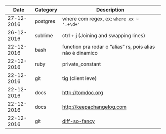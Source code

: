 | Date | Category | Description |
|------|----------|-------------|
| 27-12-2016 | postgres | where com regex, ex: `where xx ~ '.+\d+'` |
| 26-12-2016 | sublime | ctrl + j (Joining and swapping lines) |
| 22-12-2016 | bash | function pra rodar o “alias” rs, pois alias não é dinamico |
| 22-12-2016 | ruby | private_constant |
| 22-12-2016 | git | tig (client leve) |
| 22-12-2016 | docs | http://tomdoc.org |
| 22-12-2016 | docs | http://keepachangelog.com |
| 22-12-2016 | git | [diff-so-fancy](https://github.com/so-fancy/diff-so-fancy) |
